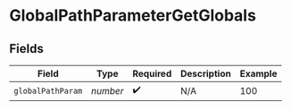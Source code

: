 # GlobalPathParameterGetGlobals


## Fields

| Field              | Type               | Required           | Description        | Example            |
| ------------------ | ------------------ | ------------------ | ------------------ | ------------------ |
| `globalPathParam`  | *number*           | :heavy_check_mark: | N/A                | 100                |